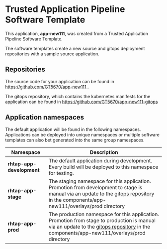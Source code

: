 # Trusted Application Pipeline Software Template

This application, **app-new111**, was created from a Trusted Application Pipeline Software Template.

The software templates create a new source and gitops deployment repositories with a sample source application. 

## Repositories

The source code for your application can be found in [https://github.com/GT5670/app-new111 ](https://github.com/GT5670/app-new111 ).
 
The gitops repository, which contains the kubernetes manifests for the application can be found in 
[https://github.com/GT5670/app-new111-gitops ](https://github.com/GT5670/app-new111-gitops ) 

## Application namespaces 

The default application will be found in the following namespaces. Applications can be deployed into unique namespaces or multiple software templates can also bet generated into the same group namespaces.  

|  Namespace   |  Description   |  
| -------- | -------- |   
| **rhtap-app-development** | The default application during development. Every build will be deployed to this namespace for testing. | 
| **rhtap-app-stage** | The staging namespace for this application. Promotion from development to stage is manual via an update to the [gitops repository](https://github.com/GT5670/app-new111-gitops ) in the components/app-new111/overlays/prod directory |  
| **rhtap-app-prod** | The production namespace for this application. Promotion from stage to production is manual via an update to the [gitops repository](https://github.com/GT5670/app-new111-gitops ) in the components/app-new111/overlays/prod directory | 